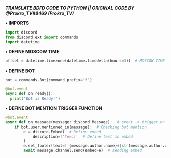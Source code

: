 ***TRANSLATE BDFD CODE TO PYTHON || ORIGINAL CODE BY @Prokro_TV#8469 (Prokro_TV)***

**• IMPORTS**

```py
import discord
from discord.ext import commands
import datetime
```

**• DEFINE MOSCOW TIME**

```py
offset = datetime.timezone(datetime.timedelta(hours=3))  # MOSCOW TIME
```

**• DEFINE BOT**

```py
bot = commands.Bot(command_prefix='!')

@bot.event
async def on_ready():
  print('Bot is Ready!')
```

**• DEFINE BOT MENTION TRIGGER FUNCTION**

```py
@bot.event
async def on_message(message: discord.Message):  # event -> trigger on message
    if bot.user.mentioned_in(message):  # Checking bot mention
        e = discord.Embed(  # Define embed
            description=f'Текст'  # Define text in embed
        )
        e.set_footer(text=f'{message.author.name}#{str(message.author.discriminator)} отправил сообщение в {datetime.datetime.now(offset).strftime("%H:%M:%S")}')  # Define footer
        await message.channel.send(embed=e)  # sending embed
```
